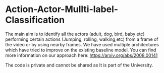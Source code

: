 # Action-Actor-Mullti-label-Classification

The main aim is to identify all the actors (adult, dog, bird, baby etc) performing certain actions (Jumping, rolling, walking,etc) from a frame of the video or by using nearby frames. We have used multiple architectures which have tried to improve on the existing baseline model. You can find more information on our approach here: https://arxiv.org/abs/2008.00141

The code is private and cannot be shared as It is part of the University.
